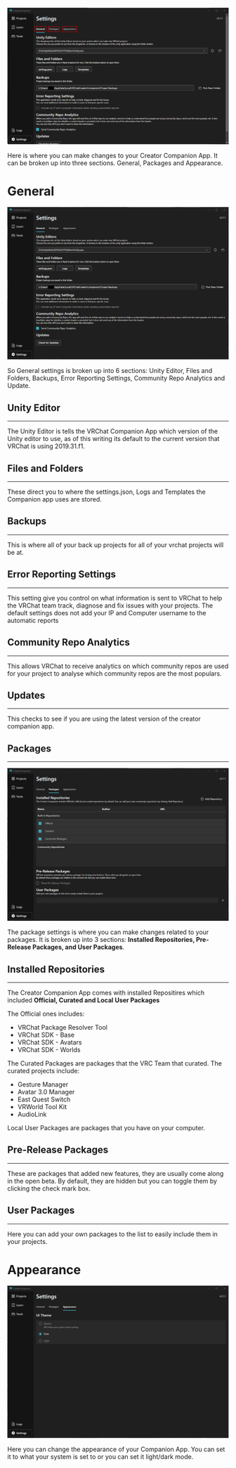 ![VRChat Creator Companion Settings Section](./Images/VRCCC_Settings_Section.png)

Here is where you can make changes to your Creator Companion App.
It can be broken up into three sections. General, Packages and Appearance.

# General

![VRCHat Creator Companion General Settings](./Images/VRCCC_General_Settings.png)

So General settings is broken up into 6 sections: Unity Editor, Files and Folders, Backups, Error Reporting Settings, Community Repo Analytics and Update.

## Unity Editor

---

The Unity Editor is tells the VRChat Companion App which version of the Unity editor to use, as of this writing its default to the current version that VRChat is using 2019.31.f1.


## Files and Folders

---

These direct you to where the settings.json, Logs and Templates the Companion app uses are stored.

## Backups

---

This is where all of your back up projects for all of your vrchat projects will be at.

## Error Reporting Settings

---

This setting give you control on what information is sent to VRChat to help the VRChat team track, diagnose and fix issues with your projects. The default settings does not add your IP and Computer username to the automatic reports

## Community Repo Analytics

---

This allows VRChat to receive analytics on which community repos are used for your project to analyse which community repos are the most populars.

## Updates

---

This checks to see if you are using the latest version of the creator companion app.

## Packages

---


![VRChat Creator Companion Packages Settings](./Images/VRCCC_Packages_Settings.png)

The package settings is where you can make changes related to your packages. It is broken up into 3 sections: **Installed Repositories, Pre-Release Packages, and User Packages**.

## Installed Repositories

---

The Creator Companion App comes with installed Repositires which included **Official, Curated and Local User Packages**

The Official ones includes:

- VRChat Package Resolver Tool
- VRChat SDK - Base
- VRChat SDK - Avatars
- VRChat SDK - Worlds

The Curated Packages are packages that the VRC Team that curated. The curated projects include:

- Gesture Manager
- Avatar 3.0 Manager
- East Quest Switch
- VRWorld Tool Kit
- AudioLink

Local User Packages are packages that you have on your computer.

## Pre-Release Packages

---

These are packages that added new features, they are usually come along in the open beta. By default, they are hidden but you can toggle them by clicking the check mark box.

## User Packages

---

Here you can add your own packages to the list to easily include them in your projects.


# Appearance

![VRChat Creator Companion Appearance Settings](./Images/VRCCC_Appearance_Settings.png)

Here you can change the appearance of your Companion App. You can set it to what your system is set to or you can set it light/dark mode.